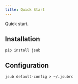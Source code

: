 ```yaml
---
title: Quick Start
---
```


Quick start.

## Installation

```shell
pip install jsub
```

## Configuration

```shell
jsub default-config > ~/.jsubrc
```
